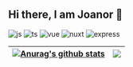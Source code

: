 ## Hi there, I am Joanor 👋

![js](https://img.shields.io/badge/JavaScript-%E2%9D%A4-yellowgreen)
![ts](https://img.shields.io/badge/TypeScript-%E2%9D%A4-brightgreen)
![vue](https://img.shields.io/badge/Vue-%E2%9D%A4-orange)
![nuxt](https://img.shields.io/badge/Nuxt-%E2%9D%A4-lightgrey)
![express](https://img.shields.io/badge/Express-%E2%9D%A4-green)
<!-- ![koa](https://img.shields.io/badge/Koa-%E2%9D%A4-red)
![nestjs](https://img.shields.io/badge/Nestjs-%E2%9D%A4-blue) -->
<!-- ![visitor](https://visitor-badge.laobi.icu/badge?page_id=joanoor.joanoor) -->
<!-- - 🔭 I’m currently working on ...
- 🌱 I’m currently learning ...
- 👯 I’m looking to collaborate on ...
- 🤔 I’m looking for help with ...
- 💬 Ask me about ...
- 📫 How to reach me: ...
- 😄 Pronouns: ...
- ⚡ Fun fact: ...
 -->
<!-- [![Joanoor's GitHub stats](https://github-readme-stats.vercel.app/api?username=joanoor&show_icons=true&theme=merko)](https://github.com/anuraghazra/github-readme-stats)
<br />
[![Top Langs](https://github-readme-stats.vercel.app/api/top-langs/?username=anuraghazra&layout=compact)](https://github.com/anuraghazra/github-readme-stats) -->

| <a href="https://github.com/joanoor/github-readme-stats"><img align="center" src="https://github-readme-stats.vercel.app/api?username=joanoor&show_icons=true&include_all_commits=true&hide_border=true" alt="Anurag's github stats" /></a> | <a href="https://github.com/joanoor/github-readme-stats"><img align="center" src="https://github-readme-stats.vercel.app/api/top-langs/?username=joanoor&layout=compact&hide_border=true" /></a> |
| ------------- | ------------- |

<!-- [![Readme Card](https://github-readme-stats.vercel.app/api/pin/?username=joanoor&repo=Ivy)](https://github.com/joanoor/Ivy)
[![Readme Card](https://github-readme-stats.vercel.app/api/pin/?username=joanoor&repo=lottery)](https://github.com/joanoor/lottery)
[![Readme Card](https://github-readme-stats.vercel.app/api/pin/?username=joanoor&repo=wx-jumbo)](https://github.com/joanoor/wx-jumbo)
[![Readme Card](https://github-readme-stats.vercel.app/api/pin/?username=joanoor&repo=weather-widget)](https://github.com/joanoor/weather-widget) -->
